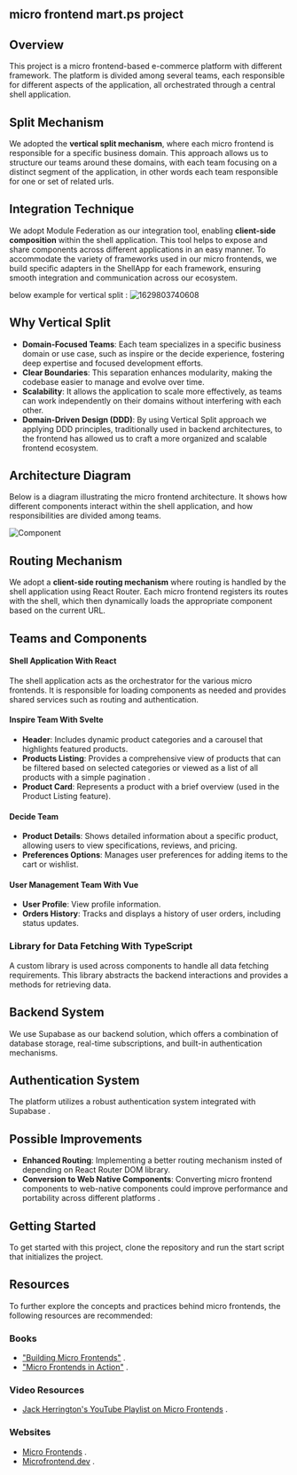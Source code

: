 ## micro frontend mart.ps project

## Overview
This project is a micro frontend-based e-commerce platform with different framework. The platform is divided among several teams, each responsible for different aspects of the application, all orchestrated through a central shell application.

## Split Mechanism 
We adopted the **vertical split mechanism**, where each micro frontend is responsible for a specific business domain. This approach allows us to structure our teams around these domains, with each team focusing on a distinct segment of the application, in other words each team responsible for one or set of related urls.

## Integration Technique
We adopt Module Federation as our integration tool, enabling **client-side composition** within the shell application. This tool helps to expose and share components across different applications in an easy manner. To accommodate the variety of frameworks used in our micro frontends, we build specific adapters in the ShellApp for each framework, ensuring smooth integration and communication across our ecosystem.

below example for vertical split :
![1629803740608](https://github.com/user-attachments/assets/2d79252a-cb4e-4a63-87a1-7cebd85535f2)

## Why Vertical Split 
- **Domain-Focused Teams**: Each team specializes in a specific business domain or use case, such as inspire or the decide experience, fostering deep expertise and focused development efforts.
- **Clear Boundaries**: This separation enhances modularity, making the codebase easier to manage and evolve over time.
- **Scalability**: It allows the application to scale more effectively, as teams can work independently on their domains without interfering with each other.
- **Domain-Driven Design (DDD)**: By using Vertical Split approach we applying DDD principles, traditionally used in backend architectures, to the frontend has allowed us to craft a more organized and scalable frontend ecosystem.

## Architecture Diagram
Below is a diagram illustrating the micro frontend architecture. It shows how different components interact within the shell application, and how responsibilities are divided among teams.

![Component](https://github.com/user-attachments/assets/7a7e7bb3-fd8f-41f4-93ff-22ec05a20bc8)


## Routing Mechanism
We adopt a **client-side routing mechanism** where routing is handled by the shell application using React Router. Each micro frontend registers its routes with the shell, which then dynamically loads the appropriate component based on the current URL.
  
## Teams and Components

#### Shell Application With React
The shell application acts as the orchestrator for the various micro frontends. It is responsible for loading components as needed and provides shared services such as routing and authentication.

#### Inspire Team With Svelte
- **Header**: Includes dynamic product categories and a carousel that highlights featured products.
- **Products Listing**: Provides a comprehensive view of products that can be filtered based on selected categories or viewed as a list of all products with a simple pagination .
- **Product Card**: Represents a product with a brief overview (used in the Product Listing feature).

#### Decide Team
- **Product Details**: Shows detailed information about a specific product, allowing users to view specifications, reviews, and pricing.
- **Preferences Options**: Manages user preferences for adding items to the cart or wishlist.
  
#### User Management Team With Vue
- **User Profile**: View profile information.
- **Orders History**: Tracks and displays a history of user orders, including status updates.

### Library for Data Fetching With TypeScript
A custom library is used across components to handle all data fetching requirements. This library abstracts the backend interactions and provides a methods for retrieving data.

## Backend System
We use Supabase as our backend solution, which offers a combination of database storage, real-time subscriptions, and built-in authentication mechanisms.

## Authentication System
The platform utilizes a robust authentication system integrated with Supabase .

## Possible Improvements
- **Enhanced Routing**: Implementing a better routing mechanism insted of depending on React Router DOM library.
- **Conversion to Web Native Components**: Converting micro frontend components to web-native components could improve performance and portability across different platforms .

## Getting Started
To get started with this project, clone the repository and run the start script that initializes the project.

## Resources 

To further explore the concepts and practices behind micro frontends, the following resources are recommended:

### Books
- ["Building Micro Frontends"](https://www.oreilly.com/library/view/building-micro-frontends/9781492082989/) .
- ["Micro Frontends in Action"](https://www.manning.com/books/micro-frontends-in-action) .
### Video Resources
- [Jack Herrington's YouTube Playlist on Micro Frontends](https://www.youtube.com/watch?v=ILbRI4m2D9Y&list=PLNqp92_EXZBLr7p7hn6IYa1YPNs4yJ1t1) .
### Websites
- [Micro Frontends](https://micro-frontends.org/) .
- [Microfrontend.dev](https://microfrontend.dev/) .
